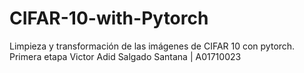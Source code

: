 # CIFAR-10-with-Pytorch
Limpieza y transformación de las imágenes de CIFAR 10 con pytorch. Primera etapa
Victor Adid Salgado Santana | A01710023
